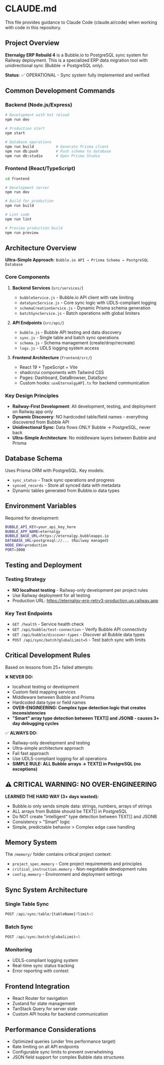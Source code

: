 # CLAUDE.md

This file provides guidance to Claude Code (claude.ai/code) when working with code in this repository.

## Project Overview

**Eternalgy ERP Rebuild 4** is a Bubble.io to PostgreSQL sync system for Railway deployment. This is a specialized ERP data migration tool with unidirectional sync (Bubble → PostgreSQL only).

**Status**: ✅ OPERATIONAL - Sync system fully implemented and verified

## Common Development Commands

### Backend (Node.js/Express)
```bash
# Development with hot reload
npm run dev

# Production start  
npm start

# Database operations
npm run build          # Generate Prisma client
npm run db:push        # Push schema to database
npm run db:studio      # Open Prisma Studio
```

### Frontend (React/TypeScript)
```bash
cd frontend

# Development server
npm run dev

# Build for production
npm run build

# Lint code
npm run lint

# Preview production build
npm run preview
```

## Architecture Overview

**Ultra-Simple Approach**: `Bubble.io API → Prisma Schema → PostgreSQL Database`

### Core Components

1. **Backend Services** (`src/services/`)
   - `bubbleService.js` - Bubble.io API client with rate limiting
   - `dataSyncService.js` - Core sync logic with UDLS-compliant logging
   - `schemaCreationService.js` - Dynamic Prisma schema generation
   - `batchSyncService.js` - Batch operations with global limiters

2. **API Endpoints** (`src/api/`)
   - `bubble.js` - Bubble API testing and data discovery
   - `sync.js` - Single table and batch sync operations
   - `schema.js` - Schema management (create/drop/recreate)
   - `logs.js` - UDLS logging system access

3. **Frontend Architecture** (`frontend/src/`)
   - React 19 + TypeScript + Vite
   - shadcn/ui components with Tailwind CSS
   - Pages: Dashboard, DataBrowser, DataSync
   - Custom hooks: `useEternalgyAPI.ts` for backend communication

### Key Design Principles

- **Railway-First Development**: All development, testing, and deployment on Railway.app only
- **Dynamic Discovery**: NO hardcoded table/field names - everything discovered from Bubble API
- **Unidirectional Sync**: Data flows ONLY Bubble → PostgreSQL, never back
- **Ultra-Simple Architecture**: No middleware layers between Bubble and Prisma

## Database Schema

Uses Prisma ORM with PostgreSQL. Key models:
- `sync_status` - Track sync operations and progress
- `synced_records` - Store all synced data with metadata
- Dynamic tables generated from Bubble.io data types

## Environment Variables

Required for development:
```bash
BUBBLE_API_KEY=your_api_key_here
BUBBLE_APP_NAME=eternalgy
BUBBLE_BASE_URL=https://eternalgy.bubbleapps.io
DATABASE_URL=postgresql://... (Railway managed)
NODE_ENV=production
PORT=3000
```

## Testing and Deployment

### Testing Strategy
- **NO localhost testing** - Railway-only development per project rules
- Use Railway deployment for all testing
- Production URL: https://eternalgy-erp-retry3-production.up.railway.app

### Key Test Endpoints
- `GET /health` - Service health check
- `GET /api/bubble/test-connection` - Verify Bubble API connectivity
- `GET /api/bubble/discover-types` - Discover all Bubble data types
- `POST /api/sync/batch?globalLimit=5` - Test batch sync with limits

## Critical Development Rules

Based on lessons from 25+ failed attempts:

❌ **NEVER DO:**
- localhost testing or development
- Custom field mapping services
- Middleware between Bubble and Prisma
- Hardcoded data type or field names
- **OVER-ENGINEERING: Complex type detection logic that creates inconsistencies**
- **"Smart" array type detection between TEXT[] and JSONB - causes 3+ day debugging cycles**

✅ **ALWAYS DO:**
- Railway-only development and testing
- Ultra-simple architecture approach
- Fail fast approach
- Use UDLS-compliant logging for all operations
- **SIMPLE RULE: ALL Bubble arrays → TEXT[] in PostgreSQL (no exceptions)**

## ⚠️ CRITICAL WARNING: NO OVER-ENGINEERING

**LEARNED THE HARD WAY (3+ days wasted):**
- Bubble.io only sends simple data: strings, numbers, arrays of strings
- ALL arrays from Bubble should be TEXT[] in PostgreSQL
- Do NOT create "intelligent" type detection between TEXT[] and JSONB
- Consistency > "Smart" logic
- Simple, predictable behavior > Complex edge case handling

## Memory System

The `/memory/` folder contains critical project context:
- `project_spec.memory` - Core project requirements and principles
- `critical_instruction.memory` - Non-negotiable development rules
- `config.memory` - Environment and deployment settings

## Sync System Architecture

### Single Table Sync
```javascript
POST /api/sync/table/{tableName}?limit=5
```

### Batch Sync
```javascript
POST /api/sync/batch?globalLimit=5
```

### Monitoring
- UDLS-compliant logging system
- Real-time sync status tracking
- Error reporting with context

## Frontend Integration

- React Router for navigation
- Zustand for state management
- TanStack Query for server state
- Custom API hooks for backend communication

## Performance Considerations

- Optimized queries (under 1ms performance target)
- Rate limiting on all API endpoints
- Configurable sync limits to prevent overwhelming
- JSON field support for complex Bubble data structures